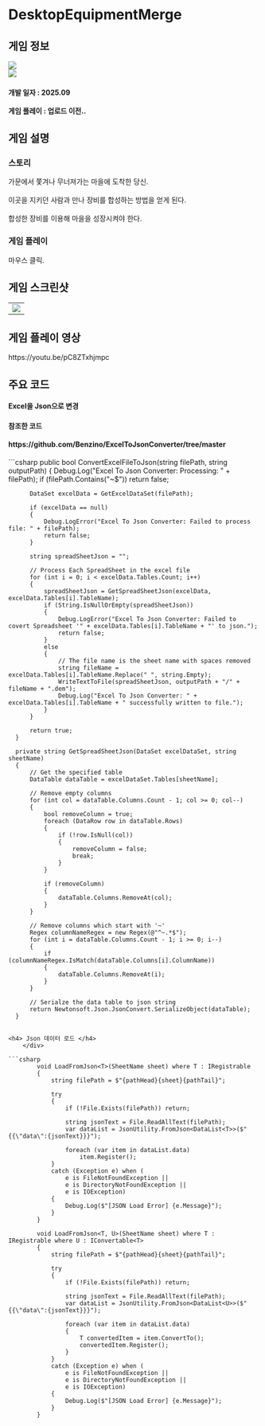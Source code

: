 # DesktopEquipmentMerge
 <div>
    <h2> 게임 정보 </h2>
    <img src = "https://img.itch.zone/aW1nLzE5OTMyMDI0LnBuZw==/315x250%23c/LM7onR.png"><br>
    <img src="https://img.shields.io/badge/Unity-yellow?style=flat-square&logo=Unity&logoColor=FFFFFF"/>
    <h4> 개발 일자 : 2025.09 <br><br>
    게임 플레이 : 업로드 이전..
  </div>
  <div>
    <h2> 게임 설명 </h2>
    <h3> 스토리 </h3>
     가문에서 쫓겨나 무너져가는 마을에 도착한 당신.<br><br>
     이곳을 지키던 사람과 만나 장비를 합성하는 방법을 얻게 된다.<br><br>
     합성한 장비를 이용해 마을을 성장시켜야 한다.
    <h3> 게임 플레이 </h3>
    마우스 클릭.
     </div>
     
  <div>
    <h2> 게임 스크린샷 </h2>
      <table>
        <td><img src = "https://img.itch.zone/aW1hZ2UvMzMxNjQwNi8xOTkzMjAyNS5wbmc=/250x600/yPSEIc.png"></td>
      </table>
  </div>
  <div>
    <h2> 게임 플레이 영상 </h2>
    https://youtu.be/pC8ZTxhjmpc
  </div>
  <div>
  </div>

   <div>
       <h2> 주요 코드 </h2>
       <h4> Excel을 Json으로 변경 </h4>
    </div>
    <h4> 참조한 코드 </h4>
    <h4> https://github.com/Benzino/ExcelToJsonConverter/tree/master </h4>
```csharp
      public bool ConvertExcelFileToJson(string filePath, string outputPath)
      {
          Debug.Log("Excel To Json Converter: Processing: " + filePath);
          if (filePath.Contains("~$"))
              return false;
      
          DataSet excelData = GetExcelDataSet(filePath);
      
          if (excelData == null)
          {
              Debug.LogError("Excel To Json Converter: Failed to process file: " + filePath);
              return false;
          }
      
          string spreadSheetJson = "";
      
          // Process Each SpreadSheet in the excel file
          for (int i = 0; i < excelData.Tables.Count; i++)
          {
              spreadSheetJson = GetSpreadSheetJson(excelData, excelData.Tables[i].TableName);
              if (String.IsNullOrEmpty(spreadSheetJson))
              {
                  Debug.LogError("Excel To Json Converter: Failed to covert Spreadsheet '" + excelData.Tables[i].TableName + "' to json.");
                  return false;
              }
              else
              {
                  // The file name is the sheet name with spaces removed
                  string fileName = excelData.Tables[i].TableName.Replace(" ", string.Empty);
                  WriteTextToFile(spreadSheetJson, outputPath + "/" + fileName + ".dem");
                  Debug.Log("Excel To Json Converter: " + excelData.Tables[i].TableName + " successfully written to file.");
              }
          }
      
          return true;
      }

      private string GetSpreadSheetJson(DataSet excelDataSet, string sheetName)
      {
          // Get the specified table
          DataTable dataTable = excelDataSet.Tables[sheetName];
      
          // Remove empty columns
          for (int col = dataTable.Columns.Count - 1; col >= 0; col--)
          {
              bool removeColumn = true;
              foreach (DataRow row in dataTable.Rows)
              {
                  if (!row.IsNull(col))
                  {
                      removeColumn = false;
                      break;
                  }
              }
      
              if (removeColumn)
              {
                  dataTable.Columns.RemoveAt(col);
              }
          }
      
          // Remove columns which start with '~'
          Regex columnNameRegex = new Regex(@"^~.*$");
          for (int i = dataTable.Columns.Count - 1; i >= 0; i--)
          {
              if (columnNameRegex.IsMatch(dataTable.Columns[i].ColumnName))
              {
                  dataTable.Columns.RemoveAt(i);
              }
          }
      
          // Serialze the data table to json string
          return Newtonsoft.Json.JsonConvert.SerializeObject(dataTable);
      }
```

<h4> Json 데이터 로드 </h4>
    </div>
    
```csharp
        void LoadFromJson<T>(SheetName sheet) where T : IRegistrable
        {
            string filePath = $"{pathHead}{sheet}{pathTail}";
        
            try
            {
                if (!File.Exists(filePath)) return;
        
                string jsonText = File.ReadAllText(filePath);
                var dataList = JsonUtility.FromJson<DataList<T>>($"{{\"data\":{jsonText}}}");
        
                foreach (var item in dataList.data)
                    item.Register();
            }
            catch (Exception e) when (
                e is FileNotFoundException ||
                e is DirectoryNotFoundException ||
                e is IOException)
            {
                Debug.Log($"[JSON Load Error] {e.Message}");
            }
        }
        
        void LoadFromJson<T, U>(SheetName sheet) where T : IRegistrable where U : IConvertable<T>
        {
            string filePath = $"{pathHead}{sheet}{pathTail}";
        
            try
            {
                if (!File.Exists(filePath)) return;
        
                string jsonText = File.ReadAllText(filePath);
                var dataList = JsonUtility.FromJson<DataList<U>>($"{{\"data\":{jsonText}}}");
        
                foreach (var item in dataList.data)
                {
                    T convertedItem = item.ConvertTo();
                    convertedItem.Register();
                }
            }
            catch (Exception e) when (
                e is FileNotFoundException ||
                e is DirectoryNotFoundException ||
                e is IOException)
            {
                Debug.Log($"[JSON Load Error] {e.Message}");
            }
        }
```
